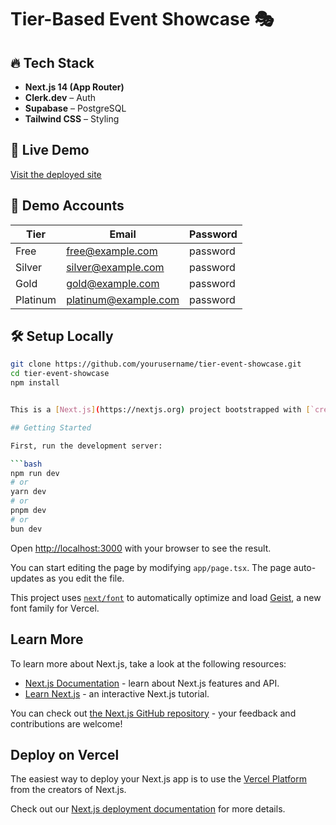 # Tier-Based Event Showcase 🎭

## 🔥 Tech Stack
- **Next.js 14 (App Router)**
- **Clerk.dev** – Auth
- **Supabase** – PostgreSQL
- **Tailwind CSS** – Styling

## 🚀 Live Demo
[Visit the deployed site](https://your-vercel-url.vercel.app)

## 🔐 Demo Accounts
| Tier     | Email              | Password  |
|----------|--------------------|-----------|
| Free     | free@example.com   | password  |
| Silver   | silver@example.com | password  |
| Gold     | gold@example.com   | password  |
| Platinum | platinum@example.com | password  |

## 🛠️ Setup Locally

```bash
git clone https://github.com/yourusername/tier-event-showcase.git
cd tier-event-showcase
npm install


This is a [Next.js](https://nextjs.org) project bootstrapped with [`create-next-app`](https://nextjs.org/docs/app/api-reference/cli/create-next-app).

## Getting Started

First, run the development server:

```bash
npm run dev
# or
yarn dev
# or
pnpm dev
# or
bun dev
```

Open [http://localhost:3000](http://localhost:3000) with your browser to see the result.

You can start editing the page by modifying `app/page.tsx`. The page auto-updates as you edit the file.

This project uses [`next/font`](https://nextjs.org/docs/app/building-your-application/optimizing/fonts) to automatically optimize and load [Geist](https://vercel.com/font), a new font family for Vercel.

## Learn More

To learn more about Next.js, take a look at the following resources:

- [Next.js Documentation](https://nextjs.org/docs) - learn about Next.js features and API.
- [Learn Next.js](https://nextjs.org/learn) - an interactive Next.js tutorial.

You can check out [the Next.js GitHub repository](https://github.com/vercel/next.js) - your feedback and contributions are welcome!

## Deploy on Vercel

The easiest way to deploy your Next.js app is to use the [Vercel Platform](https://vercel.com/new?utm_medium=default-template&filter=next.js&utm_source=create-next-app&utm_campaign=create-next-app-readme) from the creators of Next.js.

Check out our [Next.js deployment documentation](https://nextjs.org/docs/app/building-your-application/deploying) for more details.
